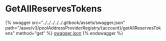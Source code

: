 # GetAllReservesTokens

{% swagger src="../../../../../.gitbook/assets/swagger.json" path="/aave/v3/poolAddressProviderRegistry/{account}/getAllReservesTokens" method="get" %}
[swagger.json](../../../../../.gitbook/assets/swagger.json)
{% endswagger %}
